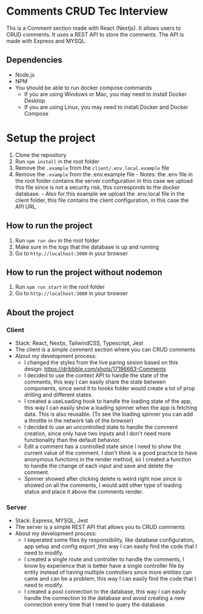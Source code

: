 # Comments CRUD Tec Interview
Ths is a Comment section made with React (Nextjs). It allows users to CRUD comments. It uses a REST API to store the comments. The API is made with Express and MYSQL.

## Dependencies
- Node.js
- NPM
- You should be able to run docker compose commands
    - If you are using Windows or Mac, you may need to install Docker Desktop
    - If you are using Linux, you may need to install Docker and Docker Compose

# Setup the project
1. Clone the repository
2. Run `npm install` in the root folder
3. Remove the `.example` from the `client/.env.local.example` file
4. Remove the `.example` from the .env.example file
        - Notes: the .env file in the root folder contains the server configuration in this case we upload this file since is not a security risk, this corresponds to the docker database.
        - Also for this example we upload the .env.local file in the client folder, this file contains the client configuration, in this case the API URL.

## How to run the project
1. Run `npm run dev` in the root folder
2. Make sure in the logs that the database is up and running
3. Go to `http://localhost:3000` in your browser

## How to run the project without nodemon
1. Run `npm run start` in the root folder
2. Go to `http://localhost:3000` in your browser

## About the project

### Client
 - Stack: React, Nextjs, TailwindCSS, Typescript, Jest
 - The client is a simple comment section where you can CRUD comments
 - About my development process:
    - I changed the styles from the live paring sesion based on this design: https://dribbble.com/shots/17196663-Comments
    - I decided to use the context API to handle the state of the comments, this way I can easily share the state between components, since send it to hooks folder would create a lot of prop drilling and different states.
    - I created a useLoading hook to handle the loading state of the app, this way I can easily show a loading spinner when the app is fetching data. This is also reusable. (To see the loading spinner you can add a throttle in the network tab of the browser)
    - I decided to use an uncontrolled state to handle the comment creation, since only have two inputs and I don't need more functionality than the default behavior.
    - Edit a comment has a controlled state since I need to show the current value of the comment. I don't think is a good practice to have anonymous functions in the render method, so I created a function to handle the change of each input and save and delete the comment.
    - Spinner showed after clicking delete is weird right now since is showed on all the comments, I would add other type of loading status and place it above the comments render.

### Server
- Stack: Express, MYSQL, Jest
- The server is a simple REST API that allows you to CRUD comments
- About my development process:
    - I seperated some files by responsibility, like database configuration, app setup and config export ,this way I can easily find the code that I need to modify.
    - I created a single route and controller to handle the comments, I know by experience that is better have a single controller file by entity instead of having multiple controllers since more entities can came and can be a problem, this way I can easily find the code that I need to modify.
    - I created a pool connection to the database, this way I can easily handle the connection to the database and avoid creating a new connection every time that I need to query the database.


